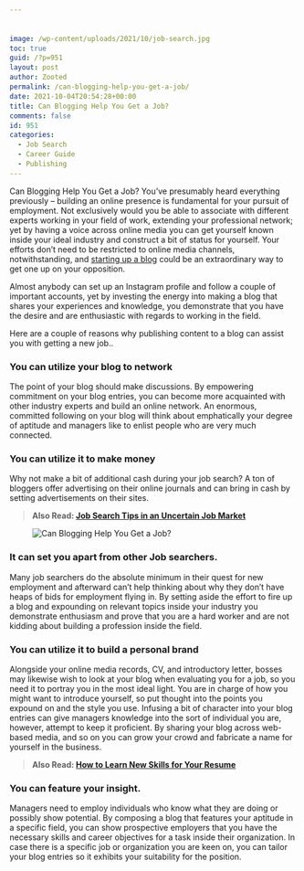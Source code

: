 ```yaml
---


image: /wp-content/uploads/2021/10/job-search.jpg
toc: true
guid: /?p=951
layout: post
author: Zooted
permalink: /can-blogging-help-you-get-a-job/
date: 2021-10-04T20:54:28+00:00
title: Can Blogging Help You Get a Job?
comments: false
id: 951
categories:
  - Job Search
  - Career Guide
  - Publishing
---
```

Can Blogging Help You Get a Job? You&#8217;ve presumably heard everything previously – building an online presence is fundamental for your pursuit of employment. Not exclusively would you be able to associate with different experts working in your field of work, extending your professional network; yet by having a voice across online media you can get yourself known inside your ideal industry and construct a bit of status for yourself. Your efforts don&#8217;t need to be restricted to online media channels, notwithstanding, and [starting up a blog](https://www.internetdailydeals.com/how-to-start-a-blog/) could be an extraordinary way to get one up on your opposition.

Almost anybody can set up an Instagram profile and follow a couple of important accounts, yet by investing the energy into making a blog that shares your experiences and knowledge, you demonstrate that you have the desire and are enthusiastic with regards to working in the field.

Here are a couple of reasons why publishing content to a blog can assist you with getting a new job..

### **You can utilize your blog to network**

The point of your blog should make discussions. By empowering commitment on your blog entries, you can become more acquainted with other industry experts and build an online network. An enormous, committed following on your blog will think about emphatically your degree of aptitude and managers like to enlist people who are very much connected.

### **You can utilize it to make money**

Why not make a bit of additional cash during your job search? A ton of bloggers offer advertising on their online journals and can bring in cash by setting advertisements on their sites.

<blockquote class="wp-block-quote">
  <p>
    <strong>Also Read: <a href="/job-search-tips-in-an-uncertain-job-market/">Job Search Tips in an Uncertain Job Market</a></strong>
  </p>
</blockquote><figure class="wp-block-image size-large">

<img loading="lazy" width="700" height="467" src="/wp-content/uploads/2021/10/Can-Blogging-Help-You-Get-a-Job.jpg" alt="Can Blogging Help You Get a Job?" class="wp-image-952" srcset="/wp-content/uploads/2021/10/Can-Blogging-Help-You-Get-a-Job.jpg 700w, /wp-content/uploads/2021/10/Can-Blogging-Help-You-Get-a-Job-300x200.jpg 300w" sizes="(max-width: 700px) 100vw, 700px" /> </figure> 

### **It can set you apart from other Job searchers.**

Many job searchers do the absolute minimum in their quest for new employment and afterward can&#8217;t help thinking about why they don&#8217;t have heaps of bids for employment flying in. By setting aside the effort to fire up a blog and expounding on relevant topics inside your industry you demonstrate enthusiasm and prove that you are a hard worker and are not kidding about building a profession inside the field.

### **You can utilize it to build a personal brand**

Alongside your online media records, CV, and introductory letter, bosses may likewise wish to look at your blog when evaluating you for a job, so you need it to portray you in the most ideal light. You are in charge of how you might want to introduce yourself, so put thought into the points you expound on and the style you use. Infusing a bit of character into your blog entries can give managers knowledge into the sort of individual you are, however, attempt to keep it proficient. By sharing your blog across web-based media, and so on you can grow your crowd and fabricate a name for yourself in the business.

<blockquote class="wp-block-quote">
  <p>
    <strong>Also Read: <a href="/how-to-learn-new-skills-for-your-resume/">How to Learn New Skills for Your Resume</a></strong>
  </p>
</blockquote>

### **You can feature your insight.**

Managers need to employ individuals who know what they are doing or possibly show potential. By composing a blog that features your aptitude in a specific field, you can show prospective employers that you have the necessary skills and career objectives for a task inside their organization. In case there is a specific job or organization you are keen on, you can tailor your blog entries so it exhibits your suitability for the position.